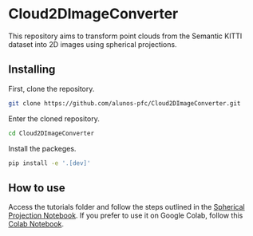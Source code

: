 # Cloud2DImageConverter

<!-- WARNING: THIS FILE WAS AUTOGENERATED! DO NOT EDIT! -->

This repository aims to transform point clouds from the Semantic KITTI
dataset into 2D images using spherical projections.

## Installing

First, clone the repository.

``` sh
git clone https://github.com/alunos-pfc/Cloud2DImageConverter.git
```

Enter the cloned repository.

``` sh
cd Cloud2DImageConverter
```

Install the packeges.

``` sh
pip install -e '.[dev]'
```

## How to use

Access the tutorials folder and follow the steps outlined in the
[Spherical Projection Notebook](/tutorials/Spherical_Projection.ipynb).
If you prefer to use it on Google Colab, follow this [Colab
Notebook](https://colab.research.google.com/drive/1jdMYCYVA_Vkrkh8uYYqcPDdeqvaFjZgE?usp=sharing).
